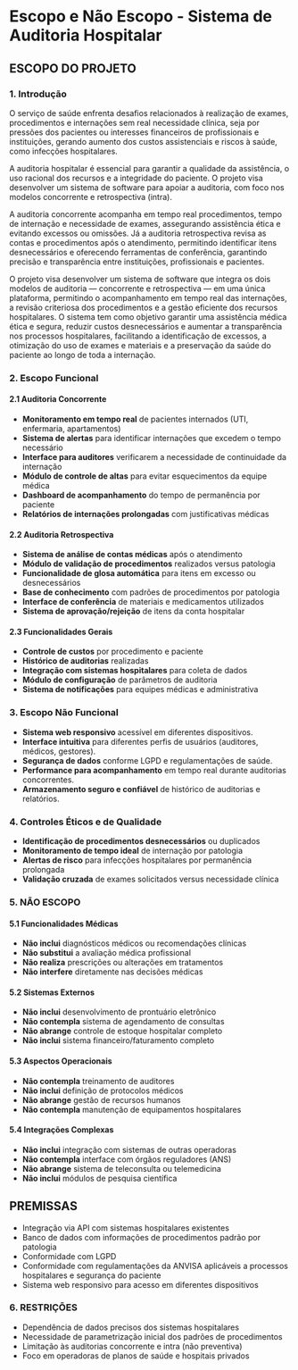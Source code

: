 # Escopo e Não Escopo - Sistema de Auditoria Hospitalar

## ESCOPO DO PROJETO

### 1. Introdução

O serviço de saúde enfrenta desafios relacionados à realização de exames, procedimentos e internações sem real necessidade clínica, seja por pressões dos pacientes ou interesses financeiros de profissionais e instituições, gerando aumento dos custos assistenciais e riscos à saúde, como infecções hospitalares.

A auditoria hospitalar é essencial para garantir a qualidade da assistência, o uso racional dos recursos e a integridade do paciente. O projeto visa desenvolver um sistema de software para apoiar a auditoria, com foco nos modelos concorrente e retrospectiva (intra).

A auditoria concorrente acompanha em tempo real procedimentos, tempo de internação e necessidade de exames, assegurando assistência ética e evitando excessos ou omissões. Já a auditoria retrospectiva revisa as contas e procedimentos após o atendimento, permitindo identificar itens desnecessários e oferecendo ferramentas de conferência, garantindo precisão e transparência entre instituições, profissionais e pacientes.

O projeto visa desenvolver um sistema de software que integra os dois modelos de auditoria — concorrente e retrospectiva — em uma única plataforma, permitindo o acompanhamento em tempo real das internações, a revisão criteriosa dos procedimentos e a gestão eficiente dos recursos hospitalares. O sistema tem como objetivo garantir uma assistência médica ética e segura, reduzir custos desnecessários e aumentar a transparência nos processos hospitalares, facilitando a identificação de excessos, a otimização do uso de exames e materiais e a preservação da saúde do paciente ao longo de toda a internação.

### 2. Escopo Funcional

#### 2.1 Auditoria Concorrente

- **Monitoramento em tempo real** de pacientes internados (UTI, enfermaria, apartamentos)
- **Sistema de alertas** para identificar internações que excedem o tempo necessário
- **Interface para auditores** verificarem a necessidade de continuidade da internação
- **Módulo de controle de altas** para evitar esquecimentos da equipe médica
- **Dashboard de acompanhamento** do tempo de permanência por paciente
- **Relatórios de internações prolongadas** com justificativas médicas

#### 2.2 Auditoria Retrospectiva

- **Sistema de análise de contas médicas** após o atendimento
- **Módulo de validação de procedimentos** realizados versus patologia
- **Funcionalidade de glosa automática** para itens em excesso ou desnecessários
- **Base de conhecimento** com padrões de procedimentos por patologia
- **Interface de conferência** de materiais e medicamentos utilizados
- **Sistema de aprovação/rejeição** de itens da conta hospitalar

#### 2.3 Funcionalidades Gerais

- **Controle de custos** por procedimento e paciente
- **Histórico de auditorias** realizadas
- **Integração com sistemas hospitalares** para coleta de dados
- **Módulo de configuração** de parâmetros de auditoria
- **Sistema de notificações** para equipes médicas e administrativa

### 3. Escopo Não Funcional

- **Sistema web responsivo** acessível em diferentes dispositivos.
- **Interface intuitiva** para diferentes perfis de usuários (auditores, médicos, gestores).
- **Segurança de dados** conforme LGPD e regulamentações de saúde.
- **Performance para acompanhamento** em tempo real durante auditorias concorrentes.
- **Armazenamento seguro e confiável** de histórico de auditorias e relatórios.

### 4. Controles Éticos e de Qualidade

- **Identificação de procedimentos desnecessários** ou duplicados
- **Monitoramento de tempo ideal** de internação por patologia
- **Alertas de risco** para infecções hospitalares por permanência prolongada
- **Validação cruzada** de exames solicitados versus necessidade clínica

### 5. NÃO ESCOPO

#### 5.1 Funcionalidades Médicas

- **Não inclui** diagnósticos médicos ou recomendações clínicas
- **Não substitui** a avaliação médica profissional
- **Não realiza** prescrições ou alterações em tratamentos
- **Não interfere** diretamente nas decisões médicas

#### 5.2 Sistemas Externos

- **Não inclui** desenvolvimento de prontuário eletrônico
- **Não contempla** sistema de agendamento de consultas
- **Não abrange** controle de estoque hospitalar completo
- **Não inclui** sistema financeiro/faturamento completo

#### 5.3 Aspectos Operacionais

- **Não contempla** treinamento de auditores
- **Não inclui** definição de protocolos médicos
- **Não abrange** gestão de recursos humanos
- **Não contempla** manutenção de equipamentos hospitalares

#### 5.4 Integrações Complexas

- **Não inclui** integração com sistemas de outras operadoras
- **Não contempla** interface com órgãos reguladores (ANS)
- **Não abrange** sistema de teleconsulta ou telemedicina
- **Não inclui** módulos de pesquisa científica

## PREMISSAS

- Integração via API com sistemas hospitalares existentes
- Banco de dados com informações de procedimentos padrão por patologia
- Conformidade com LGPD
- Conformidade com regulamentações da ANVISA aplicáveis a processos hospitalares e segurança do paciente
- Sistema web responsivo para acesso em diferentes dispositivos

### 6. RESTRIÇÕES

- Dependência de dados precisos dos sistemas hospitalares
- Necessidade de parametrização inicial dos padrões de procedimentos
- Limitação às auditorias concorrente e intra (não preventiva)
- Foco em operadoras de planos de saúde e hospitais privados
